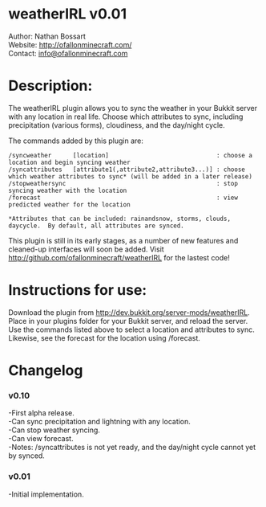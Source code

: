 # weatherIRL v0.01

Author: Nathan Bossart  
Website: <http://ofallonminecraft.com/>  
Contact: <info@ofallonminecraft.com>  


# Description:
The weatherIRL plugin allows you to sync the weather in your Bukkit server with any location in real life. Choose which attributes to sync, including precipitation (various forms), cloudiness, and the day/night cycle.  

The commands added by this plugin are:

    /syncweather      [location]                              : choose a location and begin syncing weather
    /syncattributes   [attribute1(,attribute2,attribute3...)] : choose which weather attributes to sync* (will be added in a later release)
    /stopweathersync                                          : stop syncing weather with the location
    /forecast                                                 : view predicted weather for the location

    *Attributes that can be included: rainandsnow, storms, clouds, daycycle.  By default, all attributes are synced.

This plugin is still in its early stages, as a number of new features and cleaned-up interfaces will soon be added.  Visit <http://github.com/ofallonminecraft/weatherIRL> for the lastest code!


# Instructions for use:

Download the plugin from http://dev.bukkit.org/server-mods/weatherIRL.  Place in your plugins folder for your Bukkit server, and reload the server.  Use the commands listed above to select a location and attributes to sync.  Likewise, see the forecast for the location using /forecast.

# Changelog
### v0.10  
  -First alpha release.  
  -Can sync precipitation and lightning with any location.  
  -Can stop weather syncing.  
  -Can view forecast.  
  -Notes: /syncattributes is not yet ready, and the day/night cycle cannot yet by synced.  

### v0.01  
  -Initial implementation.  
